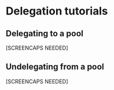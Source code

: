 # Delegation tutorials

## Delegating to a pool

[SCREENCAPS NEEDED]

## Undelegating from a pool

[SCREENCAPS NEEDED]